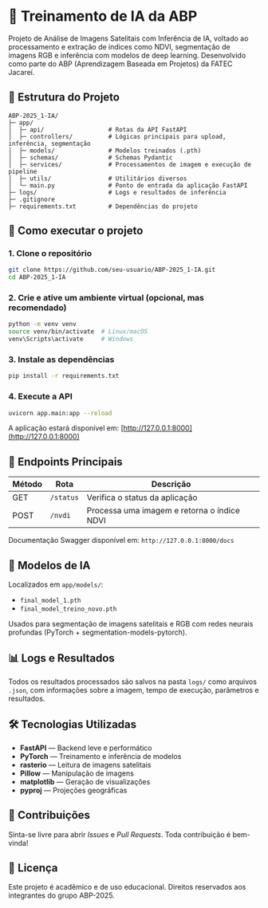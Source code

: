 # 🌿 Treinamento de IA da ABP

Projeto de Análise de Imagens Satelitais com Inferência de IA, voltado ao processamento e extração de índices como NDVI, segmentação de imagens RGB e inferência com modelos de deep learning. Desenvolvido como parte do ABP (Aprendizagem Baseada em Projetos) da FATEC Jacareí.

## 📁 Estrutura do Projeto

```
ABP-2025_1-IA/
├─ app/
│  ├─ api/                  # Rotas da API FastAPI
│  ├─ controllers/          # Lógicas principais para upload, inferência, segmentação
│  ├─ models/               # Modelos treinados (.pth)
│  ├─ schemas/              # Schemas Pydantic
│  ├─ services/             # Processamentos de imagem e execução de pipeline
│  ├─ utils/                # Utilitários diversos
│  └─ main.py               # Ponto de entrada da aplicação FastAPI
├─ logs/                    # Logs e resultados de inferência
├─ .gitignore
├─ requirements.txt         # Dependências do projeto
```

## 🚀 Como executar o projeto

### 1. Clone o repositório

```bash
git clone https://github.com/seu-usuario/ABP-2025_1-IA.git
cd ABP-2025_1-IA
```

### 2. Crie e ative um ambiente virtual (opcional, mas recomendado)

```bash
python -m venv venv
source venv/bin/activate  # Linux/macOS
venv\Scripts\activate     # Windows
```

### 3. Instale as dependências

```bash
pip install -r requirements.txt
```

### 4. Execute a API

```bash
uvicorn app.main:app --reload
```

A aplicação estará disponível em: [http://127.0.0.1:8000](http://127.0.0.1:8000)

## 📡 Endpoints Principais

| Método | Rota      | Descrição                                   |
| ------ | --------- | ------------------------------------------- |
| GET    | `/status` | Verifica o status da aplicação              |
| POST   | `/nvdi`   | Processa uma imagem e retorna o índice NDVI |

Documentação Swagger disponível em:
`http://127.0.0.1:8000/docs`

## 🧠 Modelos de IA

Localizados em `app/models/`:

* `final_model_1.pth`
* `final_model_treino_novo.pth`

Usados para segmentação de imagens satelitais e RGB com redes neurais profundas (PyTorch + segmentation-models-pytorch).

## 📊 Logs e Resultados

Todos os resultados processados são salvos na pasta `logs/` como arquivos `.json`, com informações sobre a imagem, tempo de execução, parâmetros e resultados.

## 🛠 Tecnologias Utilizadas

* **FastAPI** — Backend leve e performático
* **PyTorch** — Treinamento e inferência de modelos
* **rasterio** — Leitura de imagens satelitais
* **Pillow** — Manipulação de imagens
* **matplotlib** — Geração de visualizações
* **pyproj** — Projeções geográficas

## 📌 Contribuições

Sinta-se livre para abrir *Issues* e *Pull Requests*. Toda contribuição é bem-vinda!

## 📜 Licença

Este projeto é acadêmico e de uso educacional. Direitos reservados aos integrantes do grupo ABP-2025.
